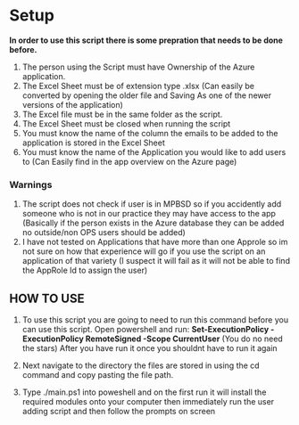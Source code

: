# Setup

**In order to use this script there is some prepration that needs to be done before.**

1. The person using the Script must have Ownership of the Azure application.
2. The Excel Sheet must be of extension type .xlsx (Can easily be converted by opening the older file and Saving As one of the newer versions of the application)
3. The Excel file must be in the same folder as the script.
4. The Excel Sheet must be closed when running the script
5. You must know the name of the column the emails to be added to the application is stored in the Excel Sheet
6. You must know the name of the Application you would like to add users to (Can Easily find in the app overview on the Azure page)


### Warnings

1. The script does not check if user is in MPBSD so if you accidently add someone who is not in our practice they may have access to the app (Basically if the person exists in the Azure database they can be added no outside/non OPS users should be added)
2. I have not tested on Applications that have more than one Approle so im not sure on how that experience will go if you use the script on an application of that variety (I suspect it will fail as it will not be able to find the AppRole Id to assign the user)


## HOW TO USE

1. To use this script you are going to need to run this command before you can use this script. Open powershell and run: 
**Set-ExecutionPolicy -ExecutionPolicy RemoteSigned -Scope CurrentUser**
(You do no need the stars) After you have run it once you shouldnt have to run it again

2. Next navigate to the directory the files are stored in using the cd command and copy pasting the file path.
3. Type ./main.ps1 into poweshell and on the first run it will install the required modules onto your computer then immediately run the user adding script and then follow the prompts on screen
